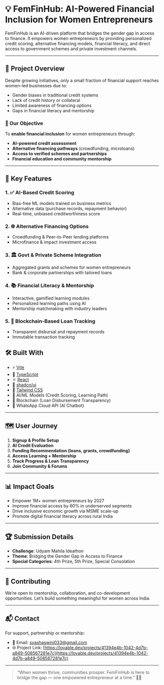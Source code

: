 # 💡 FemFinHub: AI-Powered Financial Inclusion for Women Entrepreneurs
FemFinHub is an AI-driven platform that bridges the gender gap in access to finance. It empowers women entrepreneurs by providing personalized credit scoring, alternative financing models, financial literacy, and direct access to government schemes and private investment channels.

---

## 🚀 Project Overview

Despite growing initiatives, only a small fraction of financial support reaches women-led businesses due to:

- Gender biases in traditional credit systems
- Lack of credit history or collateral
- Limited awareness of financing options
- Gaps in financial literacy and mentorship

### 🎯 Our Objective

To **enable financial inclusion** for women entrepreneurs through:

- **AI-powered credit assessment**
- **Alternative financing pathways** (crowdfunding, microloans)
- **Access to verified schemes and partnerships**
- **Financial education and community mentorship**

---

## 🧠 Key Features

### 1. ✅ AI-Based Credit Scoring
- Bias-free ML models trained on business metrics
- Alternative data (purchase records, repayment behavior)
- Real-time, unbiased creditworthiness score

### 2. 🌐 Alternative Financing Options
- Crowdfunding & Peer-to-Peer lending platforms
- Microfinance & impact investment access

### 3. 🏛️ Govt & Private Scheme Integration
- Aggregated grants and schemes for women entrepreneurs
- Bank & corporate partnerships with tailored loans

### 4. 📚 Financial Literacy & Mentorship
- Interactive, gamified learning modules
- Personalized learning paths using AI
- Mentorship matchmaking with industry leaders

### 5. 🔗 Blockchain-Based Loan Tracking
- Transparent disbursal and repayment records
- Immutable transaction tracking

## 🛠️ Built With

- ⚡ [Vite](https://vitejs.dev/)
- 💬 [TypeScript](https://www.typescriptlang.org/)
- ⚛️ [React](https://reactjs.org/)
- 🎨 [shadcn/ui](https://ui.shadcn.com/)
- 💅 [Tailwind CSS](https://tailwindcss.com/)
- 🧠 AI/ML Models (Credit Scoring, Learning Path)
- 🔗 Blockchain (Loan Disbursement Transparency)
- 💬 WhatsApp Cloud API (AI Chatbot)

---

## 🗺️ User Journey

1. **Signup & Profile Setup**
2. **AI Credit Evaluation**
3. **Funding Recommendation (loans, grants, crowdfunding)**
4. **Access Learning + Mentorship**
5. **Track Progress & Loan Transparency**
6. **Join Community & Forums**

---

## 📊 Impact Goals

- Empower 1M+ women entrepreneurs by 2027
- Improve financial access by 60% in underserved segments
- Drive inclusive economic growth via MSME scale-up
- Promote digital financial literacy across rural India

---


## 🏆 Submission Details

- **Challenge**: Udyam Mahila Ideathon
- **Theme**: Bridging the Gender Gap in Access to Finance
- **Special Categories**: 4th Prize, 5th Prize, Special Consolation

---

## 🤝 Contributing

We’re open to mentorship, collaboration, and co-development opportunities. Let’s build something meaningful for women across India.

---

## 📬 Contact

For support, partnership or mentorship:
- 📧 Email: syashaswini033@gmail.com
- 🌐 Project Link: [https://lovable.dev/projects/41394e4b-1042-4d7b-a849-508567281e7c](https://lovable.dev/projects/41394e4b-1042-4d7b-a849-508567281e7c)

---

> “When women thrive, communities prosper. FemFinHub is here to bridge the gap — one empowered entrepreneur at a time.” 💪🌸
